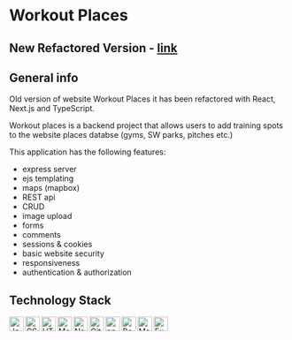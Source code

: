 # Workout Places

## New Refactored Version - [link](https://github.com/beelzick/workout-places-v2)

## General info
Old version of website Workout Places it has been refactored with React, Next.js and TypeScript.

Workout places is a backend project that allows users to add training spots to the website places databse (gyms, SW parks, pitches etc.)

This application has the following features:

* express server
* ejs templating
* maps (mapbox)
* REST api
* CRUD
* image upload
* forms
* comments
* sessions & cookies
* basic website security 
* responsiveness
* authentication & authorization

## Technology Stack

<img align="left" src="https://github.com/get-icon/geticon/raw/master/icons/javascript.svg" alt="JavaScript" width="26px" height="26px">
<img align="left" src="https://github.com/get-icon/geticon/raw/master/icons/css-3.svg" alt="CSS3" width="26px" height="26px">
<img align="left" src="https://github.com/get-icon/geticon/raw/master/icons/html-5.svg" alt="HTML5" width="26px" height="26px">
<img align="left" src="https://github.com/get-icon/geticon/raw/master/icons/mongodb-icon.svg" alt="MongoDB" width="26px" height="26px">
<img align="left" src="https://github.com/get-icon/geticon/raw/master/icons/nodejs-icon.svg" alt="Node.js" width="26px" height="26px">
<img align="left" src="https://github.com/get-icon/geticon/raw/master/icons/git-icon.svg" alt="Git" width="26px" height="26px">
<img align="left" src="https://github.com/get-icon/geticon/raw/master/icons/npm.svg" alt="npm" width="26px" height="26px">
<img align="left" src="https://github.com/get-icon/geticon/raw/master/icons/bootstrap.svg" alt="Bootstrap" width="26px" height="26px">
<img align="left" src="https://github.com/get-icon/geticon/raw/master/icons/mapbox.svg" alt="Mapbox" width="26px" height="26px">
<img align="left" src="https://github.com/get-icon/geticon/raw/master/icons/express.svg" alt="Express" width="26px" height="26px">

<br />
<br />
